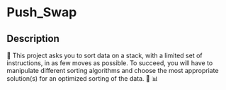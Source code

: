 #   Push_Swap
##  Description

📍  This project asks you to sort data on a stack, with a limited set of instructions, in as few moves as possible. To succeed, you will have to manipulate  different sorting algorithms and choose the most appropriate solution(s) for an optimized sorting of the data.
📘 📊
